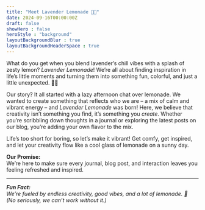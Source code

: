 ```yaml
---
title: "Meet Lavender Lemonade 🍋🌿"
date: 2024-09-16T00:00:00Z
draft: false
showHero : false
heroStyle : "background" 
layoutBackgroundBlur : true 
layoutBackgroundHeaderSpace : true 
---
```



<div class = "jsutified-text">
<div class="animated-div" data-aos="fade-up" data-aos-delay="300" data-aos-duration="1500"> 

What do you get when you blend lavender’s chill vibes with a splash of zesty lemon? *Lavender Lemonade*! We’re all about finding inspiration in life’s little moments and turning them into something fun, colorful, and just a little unexpected. 🌸✨

</div>

<div class="animated-div" data-aos="fade-up" data-aos-delay="300" data-aos-duration="1500"> 

Our story? It all started with a lazy afternoon chat over lemonade. We wanted to create something that reflects who we are – a mix of calm and vibrant energy – and *Lavender Lemonade* was born! Here, we believe that creativity isn’t something you find, it’s something you *create*. Whether you’re scribbling down thoughts in a journal or exploring the latest posts on our blog, you’re adding your own 
flavor to the mix.

</div>

<div class="animated-div" data-aos="fade-up" data-aos-delay="300" data-aos-duration="1500"> 

Life’s too short for boring, so let’s make it vibrant! Get comfy, get inspired, and let your creativity flow like a cool glass of lemonade on a sunny day.

</div>

<div class="animated-div" data-aos="fade-up" data-aos-delay="300" data-aos-duration="1500"> 

**Our Promise:**  
We’re here to make sure every journal, blog post, and interaction leaves you feeling refreshed and inspired.

</div>

---
<div class="animated-div" data-aos="fade-up" data-aos-delay="300" data-aos-duration="1500"> 

***Fun Fact:**  
We’re fueled by endless creativity, good vibes, and a lot of lemonade. 🍋  
(No seriously, we can’t work without it.)*

</div>
</div>